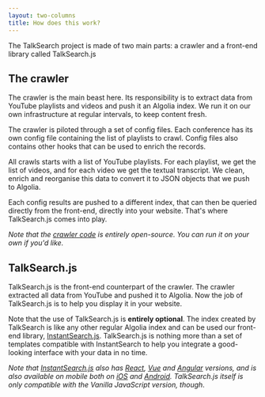 ```yaml
---
layout: two-columns
title: How does this work?
---
```


The TalkSearch project is made of two main parts: a crawler and a front-end
library called TalkSearch.js

## The crawler

The crawler is the main beast here. Its responsibility is to extract data from
YouTube playlists and videos and push it an Algolia index. We run it on our own
infrastructure at regular intervals, to keep content fresh.

The crawler is piloted through a set of config files. Each conference has its
own config file containing the list of playlists to crawl. Config files also
contains other hooks that can be used to enrich the records.

All crawls starts with a list of YouTube playlists. For each playlist, we get
the list of videos, and for each video we get the textual transcript. We clean,
enrich and reorganise this data to convert it to JSON objects that we
push to Algolia.

Each config results are pushed to a different index, that can then be queried
directly from the front-end, directly into your website. That's where
TalkSearch.js comes into play.

_Note that the [crawler code][1] is entirely open-source. You can run it on your
own if you'd like._

## TalkSearch.js

TalkSearch.js is the front-end counterpart of the crawler. The crawler extracted
all data from YouTube and pushed it to Algolia. Now the job of TalkSearch.js is
to help you display it in your website.

Note that the use of TalkSearch.js is **entirely optional**. The index created
by TalkSearch is like any other regular Algolia index and can be used our
front-end library, [InstantSearch.js][2]. TalkSearch.js is nothing more than
a set of templates compatible with InstantSearch to help you integrate
a good-looking interface with your data in no time.

_Note that [InstantSearch.js][3] also has [React][4], [Vue][5] and [Angular][6]
versions, and is also available on mobile both on [iOS][7] and [Android][8].
TalkSearch.js itself is only compatible with the Vanilla JavaScript version,
though_.


[1]: https://github.com/algolia/talksearch-scraper
[2]: https://community.algolia.com/instantsearch.js/
[3]: https://community.algolia.com/instantsearch.js/
[4]: https://community.algolia.com/react-instantsearch/
[5]: https://community.algolia.com/vue-instantsearch/
[6]: https://community.algolia.com/angular-instantsearch/
[7]: https://community.algolia.com/instantsearch-ios/
[8]: https://community.algolia.com/instantsearch-android/
